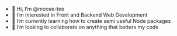 - 👋 Hi, I’m @moose-tee
- 👀 I’m interested in Front and Backend Web Development
- 🌱 I’m currently learning how to create semi useful Node packages
- 💞️ I’m looking to collaborate on anything that betters my code

<!---
moose-tee/moose-tee is a ✨ special ✨ repository because its `README.md` (this file) appears on your GitHub profile.
You can click the Preview link to take a look at your changes.
--->
